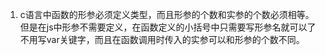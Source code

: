 1. c语言中函数的形参必须定义类型，而且形参的个数和实参的个数必须相等。但是在js中形参不需要定义，在函数定义的小括号中只需要写形参名就可以了不用写var关键字，而且在函数调用时传入的实参可以和形参的个数不同。